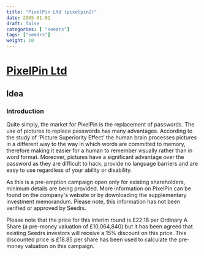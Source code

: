 ```yaml
---
title: "PixelPin Ltd (pixelpin2)"
date: 2005-01-01
draft: false
categories: [ "seedrs"]
tags: ["seedrs"]
weight: 10
---
```


# [PixelPin Ltd](https://www.seedrs.com/pixelpin2)

## Idea

### Introduction

Quite simply, the market for PixelPin is the replacement of passwords. The use of pictures to replace passwords has many advantages. According to the study of ‘Picture Superiority Effect’ the human brain processes pictures in a different way to the way in which words are committed to memory, therefore making it easier for a human to remember visually rather than in word format. Moreover, pictures have a significant advantage over the password as they are difficult to hack, provide no language barriers and are easy to use regardless of your ability or disability.

As this is a pre-emption campaign open only for existing shareholders, minimum details are being provided. More information on PixelPin can be found on the company's website or by downloading the supplementary investment memorandum. Please note, this information has not been verified or approved by Seedrs.

Please note that the price for this interim round is £22.18 per Ordinary A Share (a pre-money valuation of £10,064,840) but it has been agreed that existing Seedrs investors will receive a 15% discount on this price. This discounted price is £18.85 per share has been used to calculate the pre-money valuation on this campaign.

